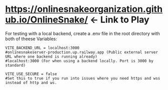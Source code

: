 # https://onlinesnakeorganization.github.io/OnlineSnake/ <- Link to Play

For testing with a local backend, create a .env file in the root directory with both of theese Variables:
```
VITE_BACKEND_URL = localhost:3000
#onlinesnakeserver-production.up.railway.app (Public external server URL where one backend is running already)
#localhost:3000 (For when using a backend locally. Port is 3000 by standard)

VITE_USE_SECURE = false
#Set this to true if you run into issues where you need https and wss instead of http and ws.
```
